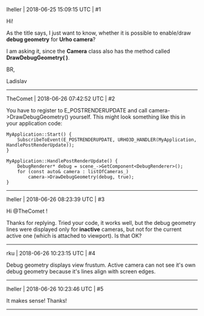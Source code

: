 lheller | 2018-06-25 15:09:15 UTC | #1

Hi!

As the title says, I just want to know, whether it is possible to enable/draw **debug geometry** for **Urho camera**?

I am asking it, since the **Camera** class also has the method called **DrawDebugGeometry( )**.

BR,

Ladislav

-------------------------

TheComet | 2018-06-26 07:42:52 UTC | #2

You have to register to E_POSTRENDERUPDATE and call camera->DrawDebugGeometry() yourself. This might look something like this in your application code:

    MyApplication::Start() {
        SubscribeToEvent(E_POSTRENDERUPDATE, URHO3D_HANDLER(MyApplication, HandlePostRenderUpdate));
    }

    MyApplication::HandlePostRenderUpdate() {
        DebugRenderer* debug = scene_->GetComponent<DebugRenderer>();
        for (const auto& camera : listOfCameras_)
            camera->DrawDebugGeometry(debug, true);
    }

-------------------------

lheller | 2018-06-26 08:23:39 UTC | #3

Hi @TheComet !

Thanks for replying. Tried your code, it works well, but the debug geometry lines were displayed only for **inactive** cameras, but not for the current active one (which is attached to viewport). Is that OK?

-------------------------

rku | 2018-06-26 10:23:15 UTC | #4

Debug geometry displays view frustum. Active camera can not see it's own debug geometry because it's lines align with screen edges.

-------------------------

lheller | 2018-06-26 10:23:46 UTC | #5

It makes sense!
Thanks!

-------------------------

